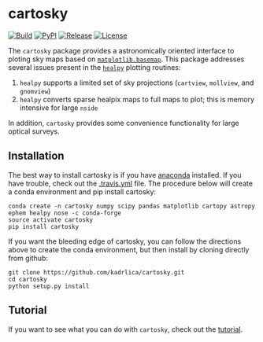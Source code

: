 # cartosky

[![Build](https://github.com/kadrlica/cartosky/workflows/Python%20package/badge.svg)](https://github.com/kadrlica/cartosky/actions?query=workflow%3A%22Python+package%22)
[![PyPI](https://img.shields.io/pypi/v/cartosky.svg)](https://pypi.python.org/pypi/cartosky)
[![Release](https://img.shields.io/github/release/kadrlica/cartosky.svg)](../../releases)
[![License](https://img.shields.io/badge/license-MIT-blue.svg)](../../)

The `cartosky` package provides a astronomically oriented interface to ploting sky maps based on [`matplotlib.basemap`](http://matplotlib.org/basemap/). This package addresses several issues present in the [`healpy`](https://healpy.readthedocs.io/en/latest/) plotting routines:
1. `healpy` supports a limited set of sky projections (`cartview`, `mollview`, and `gnomview`)
2. `healpy` converts sparse healpix maps to full maps to plot; this is memory intensive for large `nside`

In addition, `cartosky` provides some convenience functionality for large optical surveys.

## Installation

The best way to install cartosky is if you have [anaconda](https://anaconda.org/) installed. If you have trouble, check out the [.travis.yml](.travis.yml) file. The procedure below will create a conda environment and pip install cartosky:
```
conda create -n cartosky numpy scipy pandas matplotlib cartopy astropy ephem healpy nose -c conda-forge
source activate cartosky
pip install cartosky
```
If you want the bleeding edge of cartosky, you can follow the directions above to create the conda environment, but then install by cloning directly from github:
```
git clone https://github.com/kadrlica/cartosky.git
cd cartosky
python setup.py install
```

## Tutorial

If you want to see what you can do with `cartosky`, check out the [tutorial](tutorial/).

